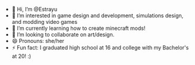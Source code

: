 - 👋 Hi, I’m @Estrayu
- 👀 I’m interested in game design and development, simulations design, and modding video games
- 🌱 I’m currently learning how to create minecraft mods!
- 💞️ I’m looking to collaborate on art/design.
- 😄 Pronouns: she/her
- ⚡ Fun fact: I graduated high school at 16 and college with my Bachelor's at 20! :)

<!---
Estrayu/Estrayu is a ✨ special ✨ repository because its `README.md` (this file) appears on your GitHub profile.
You can click the Preview link to take a look at your changes.
--->
